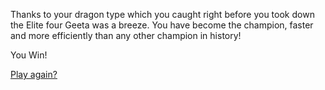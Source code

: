 Thanks to your dragon type which you caught right before you took down the Elite four
Geeta was a breeze.
You have become the champion, faster and more efficiently than any other champion in history!

You Win!

[Play again?](wake-up.md)